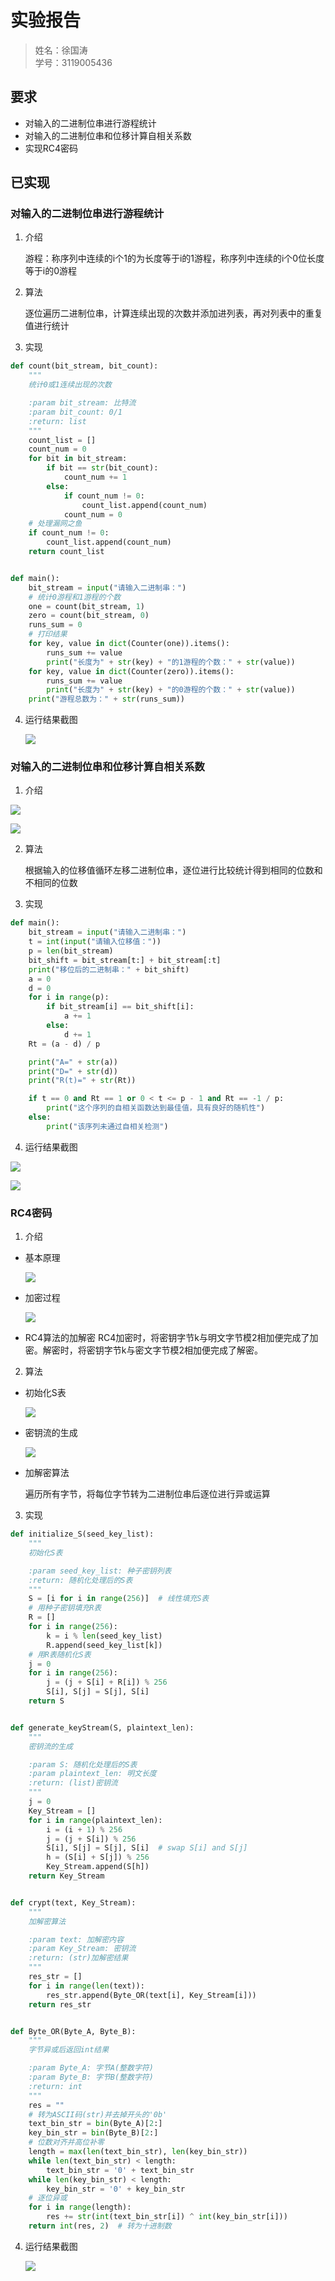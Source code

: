 # 实验报告

> 姓名：徐国涛<br>
> 学号：3119005436

## 要求
- 对输入的二进制位串进行游程统计
- 对输入的二进制位串和位移计算自相关系数
- 实现RC4密码

## 已实现
### 对输入的二进制位串进行游程统计
1. 介绍

    游程：称序列中连续的i个1的为长度等于i的1游程，称序列中连续的i个0位长度等于i的0游程
  
2. 算法

    逐位遍历二进制位串，计算连续出现的次数并添加进列表，再对列表中的重复值进行统计
  
3. 实现
```python
def count(bit_stream, bit_count):
    """
    统计0或1连续出现的次数

    :param bit_stream: 比特流
    :param bit_count: 0/1
    :return: list
    """
    count_list = []
    count_num = 0
    for bit in bit_stream:
        if bit == str(bit_count):
            count_num += 1
        else:
            if count_num != 0:
                count_list.append(count_num)
            count_num = 0
    # 处理漏网之鱼
    if count_num != 0:
        count_list.append(count_num)
    return count_list


def main():
    bit_stream = input("请输入二进制串：")
    # 统计0游程和1游程的个数
    one = count(bit_stream, 1)
    zero = count(bit_stream, 0)
    runs_sum = 0
    # 打印结果
    for key, value in dict(Counter(one)).items():
        runs_sum += value
        print("长度为" + str(key) + "的1游程的个数：" + str(value))
    for key, value in dict(Counter(zero)).items():
        runs_sum += value
        print("长度为" + str(key) + "的0游程的个数：" + str(value))
    print("游程总数为：" + str(runs_sum))
```

4. 运行结果截图

    ![](images/统计游程.png)
   
### 对输入的二进制位串和位移计算自相关系数
1. 介绍

![](images/自相关函数概念1.png)

![](images/自相关函数概念2.png)

2. 算法

    根据输入的位移值循环左移二进制位串，逐位进行比较统计得到相同的位数和不相同的位数
3. 实现
```python
def main():
    bit_stream = input("请输入二进制串：")
    t = int(input("请输入位移值："))
    p = len(bit_stream)
    bit_shift = bit_stream[t:] + bit_stream[:t]
    print("移位后的二进制串：" + bit_shift)
    a = 0
    d = 0
    for i in range(p):
        if bit_stream[i] == bit_shift[i]:
            a += 1
        else:
            d += 1
    Rt = (a - d) / p

    print("A=" + str(a))
    print("D=" + str(d))
    print("R(t)=" + str(Rt))

    if t == 0 and Rt == 1 or 0 < t <= p - 1 and Rt == -1 / p:
        print("这个序列的自相关函数达到最佳值，具有良好的随机性")
    else:
        print("该序列未通过自相关检测")
```
4. 运行结果截图

![](images/自相关系数1.png)
   
![](images/自相关系数2.png)

### RC4密码
1. 介绍
- 基本原理

    ![](images/rc4概念1.png)
- 加密过程

    ![](images/rc4概念2.png)
- RC4算法的加解密
RC4加密时，将密钥字节k与明文字节模2相加便完成了加密。解密时，将密钥字节k与密文字节模2相加便完成了解密。
2. 算法
- 初始化S表

    ![](images/伪代码1.png)
- 密钥流的生成

    ![](images/伪代码1.png)
- 加解密算法

    遍历所有字节，将每位字节转为二进制位串后逐位进行异或运算
3. 实现
```python
def initialize_S(seed_key_list):
    """
    初始化S表

    :param seed_key_list: 种子密钥列表
    :return: 随机化处理后的S表
    """
    S = [i for i in range(256)]  # 线性填充S表
    # 用种子密钥填充R表
    R = []
    for i in range(256):
        k = i % len(seed_key_list)
        R.append(seed_key_list[k])
    # 用R表随机化S表
    j = 0
    for i in range(256):
        j = (j + S[i] + R[i]) % 256
        S[i], S[j] = S[j], S[i]
    return S


def generate_keyStream(S, plaintext_len):
    """
    密钥流的生成

    :param S: 随机化处理后的S表
    :param plaintext_len: 明文长度
    :return: (list)密钥流
    """
    j = 0
    Key_Stream = []
    for i in range(plaintext_len):
        i = (i + 1) % 256
        j = (j + S[i]) % 256
        S[i], S[j] = S[j], S[i]  # swap S[i] and S[j]
        h = (S[i] + S[j]) % 256
        Key_Stream.append(S[h])
    return Key_Stream


def crypt(text, Key_Stream):
    """
    加解密算法

    :param text: 加解密内容
    :param Key_Stream: 密钥流
    :return: (str)加解密结果
    """
    res_str = []
    for i in range(len(text)):
        res_str.append(Byte_OR(text[i], Key_Stream[i]))
    return res_str


def Byte_OR(Byte_A, Byte_B):
    """
    字节异或后返回int结果

    :param Byte_A: 字节A(整数字符)
    :param Byte_B: 字节B(整数字符)
    :return: int
    """
    res = ""
    # 转为ASCII码(str)并去掉开头的'0b'
    text_bin_str = bin(Byte_A)[2:]
    key_bin_str = bin(Byte_B)[2:]
    # 位数对齐并高位补零
    length = max(len(text_bin_str), len(key_bin_str))
    while len(text_bin_str) < length:
        text_bin_str = '0' + text_bin_str
    while len(key_bin_str) < length:
        key_bin_str = '0' + key_bin_str
    # 逐位异或
    for i in range(length):
        res += str(int(text_bin_str[i]) ^ int(key_bin_str[i]))
    return int(res, 2)  # 转为十进制数
```
4. 运行结果截图

    ![](images/rc4.png)
   
